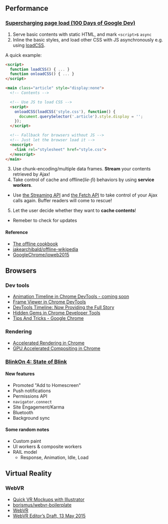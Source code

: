 ## Performance

### [Supercharging page load (100 Days of Google Dev)](https://www.youtube.com/watch?v=d5_6yHixpsQ)

1. Serve basic contents with static HTML, and mark `<script>`s `async`
2. Inline the basic styles, and load other CSS with JS asynchronously e.g. using [loadCSS](https://github.com/filamentgroup/loadCSS).

  A quick example:

  ```html
  <script>
    function loadCSS() { ... }
    function onloadCSS() { ... }
  </script>

  <main class="article" style="display:none">
    <!-- Contents -->

    <!-- Use JS to load CSS -->
    <script>
      onloadCSS(loadCSS('style.css'), function() {
        document.querySelector('.article').style.display = '';
      });
    </script>

    <!-- Fallback for browsers without JS -->
    <!-- Just let the browser load it -->
    <noscript>
      <link rel="stylesheet" href="style.css">
    </noscript>
  </main>
  ```
3. Use chunk-encoding/multiple data frames. **Stream** your contents retrieved by Ajax!
4. Take control of cache and offline(*lie-fi*) behaviors by using **service workers**.
  * Use [the Streaming API](https://streams.spec.whatwg.org/) and [the Fetch API](https://fetch.spec.whatwg.org/) to take control of your Ajax calls again. Buffer readers will come to rescue!
5. Let the user decide whether they want to **cache contents**!
  * Remeber to check for updates

#### Reference

* [The offline cookbook](http://jakearchibald.com/2014/offline-cookbook/)
* [jakearchibald/offline-wikipedia](https://github.com/jakearchibald/offline-wikipedia)
* [GoogleChrome/ioweb2015](https://github.com/GoogleChrome/ioweb2015)

## Browsers

### Dev tools

* [Animation Timeline in Chrome DevTools - coming soon](https://www.youtube.com/watch?v=U9xfYbKxosI)
* [Frame Viewer in Chrome DevTools](https://www.youtube.com/watch?v=sC6IlD-U2TI)
* [DevTools Timeline: Now Providing the Full Story](http://updates.html5rocks.com/2015/04/devtools-timeline-improvements)
* [Hidden Gems in Chrome Developer Tools](http://www.sencha.com/blog/hidden-gems-in-chrome-developer-tools/)
* [Tips And Tricks - Google Chrome](https://developer.chrome.com/devtools/docs/tips-and-tricks)

### Rendering

* [Accelerated Rendering in Chrome](http://www.html5rocks.com/en/tutorials/speed/layers/)
* [GPU Accelerated Compositing in Chrome](https://www.chromium.org/developers/design-documents/gpu-accelerated-compositing-in-chrome)

### [BlinkOn 4: State of Blink](https://www.youtube.com/watch?v=Ap5sWqtCE2o)

#### New features

* Promoted "Add to Homescreen"
* Push notifications
* Permissions API
* `navigator.connect`
* Site Engagement/Karma
* Bluetooth
* Background sync

#### Some random notes

* Custom paint
* UI workers & composite workers
* RAIL model
  * Response, Animation, Idle, Load

## Virtual Reality

### WebVR

* [Quick VR Mockups with Illustrator](http://mozvr.com/posts/quick-vr-prototypes/)
* [borismus/webvr-boilerplate](https://github.com/borismus/webvr-boilerplate)
* [WebVR](http://webvr.info/)
* [WebVR Editor’s Draft, 13 May 2015](http://mozvr.github.io/webvr-spec/webvr.html)